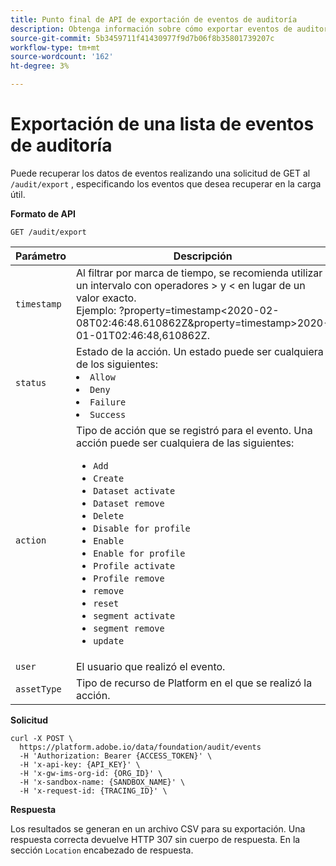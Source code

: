 ```yaml
---
title: Punto final de API de exportación de eventos de auditoría
description: Obtenga información sobre cómo exportar eventos de auditoría en Experience Platform mediante la API de consulta de auditoría.
source-git-commit: 5b3459711f41430977f9d7b06f8b35801739207c
workflow-type: tm+mt
source-wordcount: '162'
ht-degree: 3%

---
```


# Exportación de una lista de eventos de auditoría

Puede recuperar los datos de eventos realizando una solicitud de GET al `/audit/export` , especificando los eventos que desea recuperar en la carga útil.

**Formato de API**

```http
GET /audit/export
```

| Parámetro | Descripción |
| --------- | ----------- |
| `timestamp` | Al filtrar por marca de tiempo, se recomienda utilizar un intervalo con operadores > y &lt; en lugar de un valor exacto. <br/>Ejemplo: ?property=timestamp&lt;2020-02-08T02:46:48.610862Z&amp;property=timestamp>2020-01-01T02:46:48,610862Z. |
| `status` | Estado de la acción. Un estado puede ser cualquiera de los siguientes: </li><li>`Allow` </li><li>`Deny` </li><li>`Failure` </li><li>`Success` </li></ul> |
| `action` | Tipo de acción que se registró para el evento. Una acción puede ser cualquiera de las siguientes: <ul><li>`Add` </li><li>`Create` </li><li>`Dataset activate` </li><li>`Dataset remove` </li><li>`Delete` </li><li>`Disable for profile` </li><li>`Enable` </li><li>`Enable for profile` </li><li>`Profile activate` </li><li>`Profile remove` </li><li>`remove` </li><li>`reset` </li><li>`segment activate` </li><li>`segment remove` </li><li>`update` </li></ul> |
| `user` | El usuario que realizó el evento. |
| `assetType` | Tipo de recurso de Platform en el que se realizó la acción. |

**Solicitud**

```shell
curl -X POST \
  https://platform.adobe.io/data/foundation/audit/events
  -H 'Authorization: Bearer {ACCESS_TOKEN}' \
  -H 'x-api-key: {API_KEY}' \
  -H 'x-gw-ims-org-id: {ORG_ID}' \
  -H 'x-sandbox-name: {SANDBOX_NAME}' \
  -H 'x-request-id: {TRACING_ID}' \
```

**Respuesta**

Los resultados se generan en un archivo CSV para su exportación. Una respuesta correcta devuelve HTTP 307 sin cuerpo de respuesta. En la sección `Location` encabezado de respuesta.
